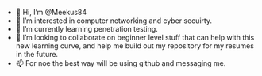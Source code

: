 - 👋 Hi, I’m @Meekus84
- 👀 I’m interested in computer networking and cyber secuirty.
- 🌱 I’m currently learning penetration testing.
- 💞️ I’m looking to collaborate on beginner level stuff that can help with this new learning curve, and help me build out my repository for my resumes in the future.
- 📫 For noe the best way will be using github and messaging me. 

<!---
Meekus84/Meekus84 is a ✨ special ✨ repository because its `README.md` (this file) appears on your GitHub profile.
You can click the Preview link to take a look at your changes.
--->
